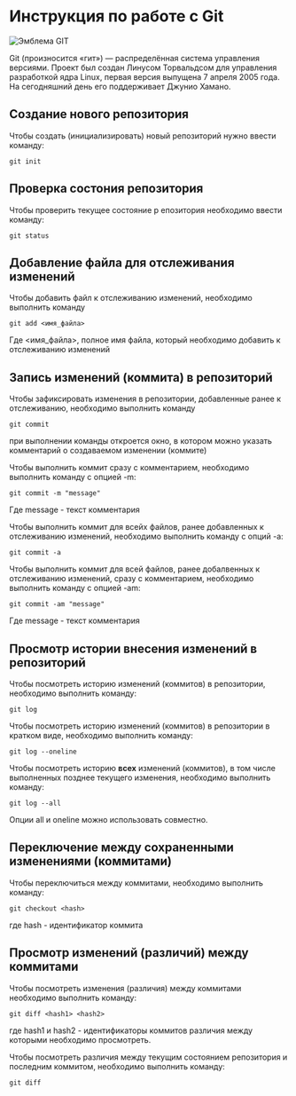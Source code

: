 # Инструкция по работе с Git

![Эмблема GIT](git.jpg)

Git (произносится «гит») — распределённая система управления версиями. Проект был создан Линусом Торвальдсом для управления разработкой ядра Linux, первая версия выпущена 7 апреля 2005 года. На сегодняшний день его поддерживает Джунио Хамано.

## Создание нового репозитория

Чтобы создать (инициализировать) новый репозиторий нужно ввести команду:

    git init

## Проверка состония репозитория

Чтобы проверить текущее состояние р епозитория необходимо ввести команду:

    git status

## Добавление файла для отслеживания изменений
Чтобы добавить файл к отслеживанию изменений, необходимо выполнить команду

    git add <имя_файла>

Где <имя_файла>, полное имя файла, который необходимо добавить к отслеживанию изменений

## Запись изменений (коммита) в репозиторий
Чтобы зафиксировать изменения в репозитории, добавленные ранее к отслеживанию, необходимо выполнить команду

    git commit

при выполнении команды откроется окно, в котором можно указать комментарий о создаваемом изменении (коммите)

Чтобы выполнить коммит сразу с комментарием, необходимо выполнить команду с опцией -m:

    git commit -m "message"

Где message - текст комментария

Чтобы выполнить коммит для всейх файлов, ранее добавленных к отслеживанию изменений, необходимо выполнить команду с опций -a:

    git commit -a

Чтобы выполнить коммит для всей файлов, ранее добалвенных к отслеживанию изменений, сразу с комментарием, необходимо выполнить команду с опцией -am:

    git commit -am "message"

Где message - текст комментария

## Просмотр истории внесения изменений в репозиторий

Чтобы посмотреть историю изменений (коммитов) в репозитории, необходимо выполнить команду:

    git log

Чтобы посмотреть историю изменений (коммитов) в репозитории в кратком виде, необходимо выполнить команду:

    git log --oneline

Чтобы посмотреть историю **всех** изменений (коммитов), в том числе выполненных позднее текущего изменения, необходимо выполнить команду:

    git log --all

Опции all и oneline можно использовать совместно.

## Переключение между сохраненными изменениями (коммитами)

Чтобы переключиться между коммитами, необходимо выполнить команду:

    git checkout <hash>

где hash - идентификатор коммита    

## Просмотр изменений (различий) между коммитами

Чтобы посмотреть изменения (различия) между коммитами необходимо выполнить команду:

    git diff <hash1> <hash2>

где hash1 и hash2 - идентификаторы коммитов различия между которыми необходимо просмотреть.

Чтобы посмотреть различия между текущим состоянием репозитория и последним коммитом, необходимо выполнить команду:

    git diff

